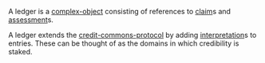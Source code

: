 A ledger is a [complex-object](../complex-object.md) consisting of references to [claim](claim.md)s and [assessment](assessment.md)s.

A ledger extends the [credit-commons-protocol](../../environment/technology/credit-commons-protocol.md) by adding [interpretation](../simple/interpretation.md)s to entries.  These can be thought of as the domains in which credibility is staked.
